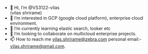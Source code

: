 - 👋 Hi, I’m @VS3122-vilas  
   (vilas shrirame)
- 👀 I’m interested in GCP (google cloud platform), enterprise cloud environment.
- 🌱 I’m currently learning elastic search, looker etc
- 💞️ I’m looking to collaborate on multicloud enterprise projects.
- 📫 How to reach me vilas.shrirame@zebra.com
personal email:- vilas.shrirame@gmail.com.


<!---
VS3122-vilas/VS3122-vilas is a ✨ special ✨ repository because its `README.md` (this file) appears on your GitHub profile.
You can click the Preview link to take a look at your changes.
--->

